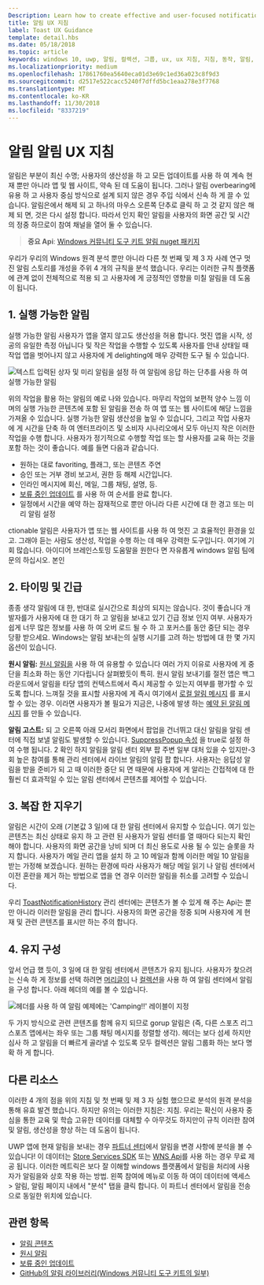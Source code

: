 ```yaml
---
Description: Learn how to create effective and user-focused notifications that make your users productive and happy.
title: 알림 UX 지침
label: Toast UX Guidance
template: detail.hbs
ms.date: 05/18/2018
ms.topic: article
keywords: windows 10, uwp, 알림, 컬렉션, 그룹, ux, ux 지침, 지침, 동작, 알림, 알림 센터, noninterruptive, 유효 알림, nonintrusive 알림, 실행 가능한, 관리, 구성
ms.localizationpriority: medium
ms.openlocfilehash: 17861760ea5640eca01d3e69c1ed36a023c8f9d3
ms.sourcegitcommit: d2517e522cacc5240f7dffd5bc1eaa278e3f7768
ms.translationtype: MT
ms.contentlocale: ko-KR
ms.lasthandoff: 11/30/2018
ms.locfileid: "8337219"
---
```

# <a name="toast-notification-ux-guidance"></a>알림 알림 UX 지침
알림은 부분이 최신 수명; 사용자의 생산성을 하 고 모든 업데이트를 사용 하 여 계속 현재 뿐만 아니라 앱 및 웹 사이트, 약속 된 데 도움이 됩니다. 그러나 알림 overbearing에 유용 하 고 사용자 중심 방식으로 설계 되지 않은 경우 주입 식에서 신속 하 게 끌 수 있습니다. 알림은에서 해제 되 고 하나의 마우스 오른쪽 단추로 클릭 하 고 것 같지 않은 해제 되 면, 것은 다시 설정 합니다.  따라서 인지 확인 알림을 사용자의 화면 공간 및 시간의 정중 하므로이 참여 채널을 열어 둘 수 있습니다.

> **중요 Api**: [Windows 커뮤니티 도구 키트 알림 nuget 패키지](https://www.nuget.org/packages/Microsoft.Toolkit.Uwp.Notifications/)

우리가 우리의 Windows 원격 분석 뿐만 아니라 다른 첫 번째 및 제 3 자 사례 연구 멋진 알림 스토리를 개성을 주위 4 개의 규칙을 분석 했습니다.  우리는 이러한 규칙 플랫폼에 관계 없이 전체적으로 적용 되 고 사용자에 게 긍정적인 영향을 미칠 알림을 데 도움이 됩니다.

## <a name="1-actionable-notifications"></a>1. 실행 가능한 알림
실행 가능한 알림 사용자가 앱을 열지 않고도 생산성을 허용 합니다.  멋진 앱을 시작, 성공의 유일한 측정 아닙니다 및 작은 작업을 수행할 수 있도록 사용자를 안내 상태일 때 작업 앱을 벗어나지 않고 사용자에 게 delighting에 매우 강력한 도구 될 수 있습니다.

![텍스트 입력된 상자 및 미리 알림을 설정 하 여 알림에 응답 하는 단추를 사용 하 여 실행 가능한 알림](images/actionable-notification-example01.png)

위의 작업을 활용 하는 알림의 예로 나와 있습니다. 마무리 작업의 보편적 양수 느낌 이며의 실행 가능한 콘텐츠에 포함 된 알림을 전송 하 여 앱 또는 웹 사이트에 해당 느낌을 가져올 수 있습니다. 실행 가능한 알림 생산성을 높일 수 있습니다, 그리고 작업 사용자에 게 시간을 단축 하 여 엔터프라이즈 및 소비자 시나리오에서 모두 아닌지 작은 이러한 작업을 수행 합니다. 사용자가 정기적으로 수행할 작업 또는 할 사용자를 교육 하는 것을 포함 하는 것이 좋습니다.  예를 들면 다음과 같습니다.
* 원하는 대로 favoriting, 플래그, 또는 콘텐츠 주연
* 승인 또는 거부 경비 보고서, 권한 등 해제 시간입니다.
* 인라인 메시지에 회신, 메일, 그룹 채팅, 설명, 등.
* [보류 중인 업데이트](toast-pending-update.md) 를 사용 하 여 순서를 완료 합니다.
* 일정에서 시간을 예약 하는 잠재적으로 뿐만 아니라 다른 시간에 대 한 경고 또는 미리 알림 설정

ctionable 알림은 사용자가 앱 또는 웹 사이트를 사용 하 여 멋진 고 효율적인 환경을 있고. 그래야 듣는 사람도 생산성, 작업을 수행 하는 데 매우 강력한 도구입니다.  여기에 기회 많습니다. 아이디어 브레인스토밍 도움말을 원한다 면 자유롭게 windows 알림 팀에 문의 하십시오.  본인 

## <a name="2-timing-and-urgency"></a>2. 타이밍 및 긴급
종종 생각 알림에 대 한, 반대로 실시간으로 최상의 되지는 않습니다. 것이 좋습니다 개발자를가 사용자에 대 한 대기 하 고 알림을 보내고 있기 긴급 정보 인지 여부. 사용자가 쉽게 너무 많은 정보를 사용 하 여 오버 로드 될 수 하 고 포커스를 동안 중단 되는 경우 당황 받으세요. Windows는 알림 보내는의 실행 시기를 고려 하는 방법에 대 한 몇 가지 옵션이 있습니다.

**원시 알림:** [원시 알림을](raw-notification-overview.md) 사용 하 여 유용할 수 있습니다 여러 가지 이유로 사용자에 게 중단을 최소화 하는 동안 기다립니다 살펴봤듯이 특히.  원시 알림 보내기를 절전 앱은 백그라운드에서 알림을 타당 앱의 컨텍스트에서 즉시 제공할 수 있는지 여부를 평가할 수 있도록 합니다. 느껴질 것을 표시할 사용자에 게 즉시 여기에서 [로컬 알림 메시지](send-local-toast.md) 를 표시할 수 있는 경우.  이라면 사용자가 볼 필요가 지금은, 나중에 발생 하는 [예약 된 알림 메시지](https://blogs.msdn.microsoft.com/tiles_and_toasts/2016/09/30/quickstart-sending-an-alarm-in-windows-10/) 를 만들 수 있습니다.

**알림 고스트:** 되 고 오른쪽 아래 모서리 화면에서 팝업을 건너뛰고 대신 알림을 알림 센터에 직접 보낼 알림도 발생할 수 있습니다. [SuppressPopup 속성](https://docs.microsoft.com/en-us/uwp/api/windows.ui.notifications.toastnotification.suppresspopup) 을 true로 설정 하 여 수행 됩니다. 2 확인 하지 알림을 알림 센터 외부 팝 주변 일부 대처 있을 수 있지만-3 회 높은 참여를 통해 관리 센터에서 라이브 알림의 알림 팝 합니다.  사용자는 응답성 알림을 받을 준비가 되 고 때 이러한 중단 되 면 때문에 사용자에 게 알리는 간접적에 대 한 훨씬 더 효과적일 수 있는 알림 센터에서 콘텐츠를 제어할 수 있습니다.

## <a name="3-clear-out-the-clutter"></a>3. 복잡 한 지우기
알림은 시간이 오래 (기본값 3 일)에 대 한 알림 센터에서 유지할 수 있습니다.  여기 있는 콘텐츠는 최신 상태로 유지 하 고 관련 된 사용자가 알림 센터를 열 때마다 되는지 확인 해야 합니다. 사용자의 화면 공간을 낭비 되며 더 최신 용도로 사용 될 수 있는 슬롯을 차지 합니다.  사용자가 메일 관리 앱을 설치 하 고 10 메일과 함께 이러한 메일 10 알림을 받는 가정해 보겠습니다.  원하는 환경에 따라 사용자가 해당 메일 읽기 나 알림 센터에서 이전 혼란을 제거 하는 방법으로 앱을 연 경우 이러한 알림을 취소를 고려할 수 있습니다.

우리 [ToastNotificationHistory](https://docs.microsoft.com/en-us/uwp/api/windows.ui.notifications.toastnotificationhistory) 관리 센터에는 콘텐츠가 볼 수 있게 해 주는 Api는 뿐만 아니라 이러한 알림을 관리 합니다. 사용자의 화면 공간을 정중 되며 사용자에 게 현재 및 관련 콘텐츠를 표시만 하는 주의 합니다.

## <a name="4-keeping-organized"></a>4. 유지 구성
앞서 언급 했 듯이, 3 일에 대 한 알림 센터에서 콘텐츠가 유지 됩니다.  사용자가 찾으려는 신속 하 게 정보를 선택 하려면 [머리글이](https://docs.microsoft.com/en-us/windows/uwp/design/shell/tiles-and-notifications/toast-headers) 나 [컬렉션](https://docs.microsoft.com/en-us/uwp/api/windows.ui.notifications.toastcollection)을 사용 하 여 알림 센터에서 알림을 구성 합니다. 아래 헤더의 예를 볼 수 있습니다.

![헤더를 사용 하 여 알림 예제에는 'Camping!!' 레이블이 지정](images/toast-headers-action-center.png)

두 가지 방식으로 관련 콘텐츠를 함께 유지 되므로 gorup 알림은 (즉, 다른 스포츠 리그 스포츠 앱에서는 좌우 또는 그룹 채팅 메시지를 정렬할 생각). 헤더는 보다 섬세 하지만 심사 하 고 알림을 더 빠르게 골라낼 수 있도록 모두 컬렉션은 알림 그룹화 하는 보다 명확 하 게 합니다. 

## <a name="other-resources"></a>다른 리소스
이러한 4 개의 점을 위의 지침 및 첫 번째 및 제 3 자 실험 했으므로 분석의 원격 분석을 통해 유효 발견 했습니다. 하지만 유의는 이러한 지침은: 지침.  우리는 확신이 사용자 중심을 통한 교육 및 학습 고유한 데이터를 대체할 수 아무것도 하지만이 규칙 이러한 참여 및 알림, 생산성을 향상 하는 데 도움이 됩니다.  

UWP 앱에 현재 알림을 보내는 경우 [파트너 센터](https://partner.microsoft.com/dashboard)에서 알림을 변경 사항에 분석을 볼 수 있습니다! 이 데이터는 [Store Services SDK](https://marketplace.visualstudio.com/items?itemName=AdMediator.MicrosoftStoreServicesSDK) 또는 [WNS Api](https://docs.microsoft.com/en-us/windows/uwp/design/shell/tiles-and-notifications/windows-push-notification-services--wns--overview)를 사용 하는 경우 무료 제공 됩니다. 이러한 메트릭은 보다 잘 이해할 windows 플랫폼에서 알림을 처리에 사용자가 알림을와 상호 작용 하는 방법. 왼쪽 참여에 메뉴로 이동 하 여이 데이터에 액세스 > 알림, 알림 페이지 내에서 "분석" 탭을 클릭 합니다.  이 파트너 센터에서 알림을 전송으로 동일한 위치에 있습니다.

## <a name="related-topics"></a>관련 항목

* [알림 콘텐츠](adaptive-interactive-toasts.md)
* [원시 알림](raw-notification-overview.md)
* [보류 중인 업데이트](toast-pending-update.md)
* [GitHub의 알림 라이브러리(Windows 커뮤니티 도구 키트의 일부)](https://github.com/Microsoft/UWPCommunityToolkit/tree/master/Microsoft.Toolkit.Uwp.Notifications)
